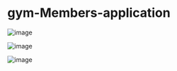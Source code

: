 # gym-Members-application
 
![image](https://user-images.githubusercontent.com/87245022/197953371-c60b0ba9-3ce3-4ec6-b1fa-b83bc71ec45e.png)

![image](https://user-images.githubusercontent.com/87245022/197953522-022e2210-eb86-4ca2-a16d-da89fea7a2fb.png)

![image](https://user-images.githubusercontent.com/87245022/197953560-6df2a1be-f999-452d-8559-1b60687ff5f0.png)


